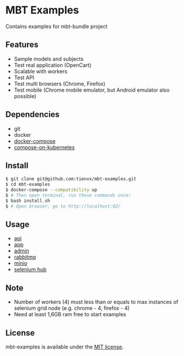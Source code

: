 # MBT Examples
Contains examples for mbt-bundle project

## Features
- Sample models and subjects
- Test real application (OpenCart)
- Scalable with workers
- Test API
- Test multi browsers (Chrome, Firefox)
- Test mobile (Chrome mobile emulator, but Android emulator also possible)

## Dependencies

- git
- docker
- [docker-compose](https://docs.docker.com/compose/)
- [compose-on-kubernetes](https://github.com/docker/compose-on-kubernetes)

## Install

```bash
$ git clone git@github.com:tienvx/mbt-examples.git
$ cd mbt-examples
$ docker-compose --compatibility up
$ # Then open terminal, run these commands once:
$ bash install.sh
$ # Open browser, go to http://localhost:82/
```

## Usage

- [api](http://localhost/api)
- [app](http://localhost:81)
- [admin](http://localhost:82)
- [rabbitmq](http://localhost:83)
- [minio](http://localhost:84)
- [selenium hub](http://localhost:85)

## Note
* Number of workers (4) must less than or equals to max instances of selenium grid node (e.g. chrome - 4, firefox - 4)
* Need at least 1,6GB ram free to start examples

## License
mbt-examples is available under the [MIT license](LICENSE).
